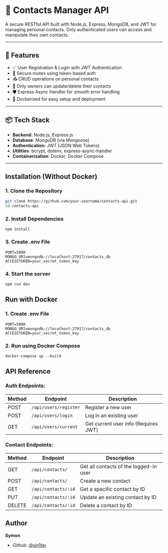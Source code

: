 # 📇 Contacts Manager API

A secure RESTful API built with Node.js, Express, MongoDB, and JWT for managing personal contacts. Only authenticated users can access and manipulate their own contacts.

---

## 🚀 Features

- ✅ User Registration & Login with JWT Authentication
- 🔐 Secure routes using token-based auth
- 📤 CRUD operations on personal contacts
- 👤 Only owners can update/delete their contacts
- 🛡 Express Async Handler for smooth error handling
- 🐳 Dockerized for easy setup and deployment

---

## 📦 Tech Stack

- **Backend**: Node.js, Express.js
- **Database**: MongoDB (via Mongoose)
- **Authentication**: JWT (JSON Web Tokens)
- **Utilities**: bcrypt, dotenv, express-async-handler
- **Containerization**: Docker, Docker Compose

---

## Installation (Without Docker)

### 1. Clone the Repository

```bash
git clone https://github.com/your-username/contacts-api.git
cd contacts-api
```

### 2. Install Dependencies
``` npm install ```

### 3. Create .env File
``` 
PORT=5000
MONGO_URI=mongodb://localhost:27017/contacts_db
ACCESSTOKEN=your_secret_token_key
```

### 4. Start the server
``` npm run dev ```


## Run with Docker 

### 1. Create .env File
``` 
PORT=5000
MONGO_URI=mongodb://localhost:27017/contacts_db
ACCESSTOKEN=your_secret_token_key
```

### 2. Run using Docker Compose
```
docker-compose up --build
```


## API Reference

### Auth Endpoints:
| Method | Endpoint         | Description             |
|--------|------------------|-------------------------|
| POST   | `/api/users/register` | Register a new user     |
| POST   | `/api/users/login`    | Log in an existing user |
| GET    | `/api/users/current`  | Get current user info (Requires JWT) |

### Contact Endpoints:
| Method | Endpoint              | Description                                 |
|--------|-----------------------|---------------------------------------------|
| GET    | `/api/contacts/`      | Get all contacts of the logged-in user      |
| POST   | `/api/contacts/`      | Create a new contact                         |
| GET    | `/api/contacts/:id`   | Get a specific contact by ID                 |
| PUT    | `/api/contacts/:id`   | Update an existing contact by ID             |
| DELETE | `/api/contacts/:id`   | Delete a contact by ID                       |


## Author
**Symon**

- Github: [@sin1ter](https://github.com/its-symon)
